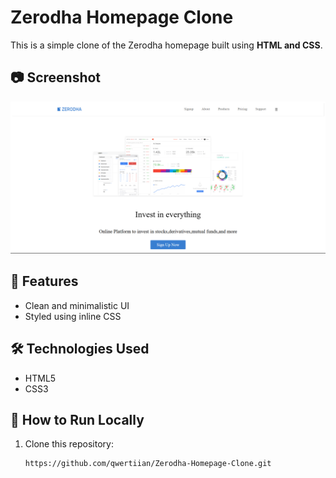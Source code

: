 # Zerodha Homepage Clone

This is a simple clone of the Zerodha homepage built using **HTML and CSS**.

## 📷 Screenshot
![alt text](image.png)

## 🌟 Features
- Clean and minimalistic UI
- Styled using inline CSS

## 🛠️ Technologies Used
- HTML5
- CSS3

## 🚀 How to Run Locally
1. Clone this repository:
   ```sh
   https://github.com/qwertiian/Zerodha-Homepage-Clone.git